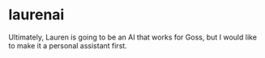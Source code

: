 # laurenai
Ultimately, Lauren is going to be an AI that works for Goss, but I would like to make it a personal assistant first.
